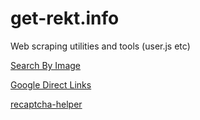 # get-rekt.info
Web scraping utilities and tools (user.js etc)

[Search By Image](http://get-rekt.info/search-by-image.user.js)

[Google Direct Links](http://get-rekt.info/google-direct-links.user.js)

[recaptcha-helper](http://get-rekt.info/recaptcha-helper.user.js)
